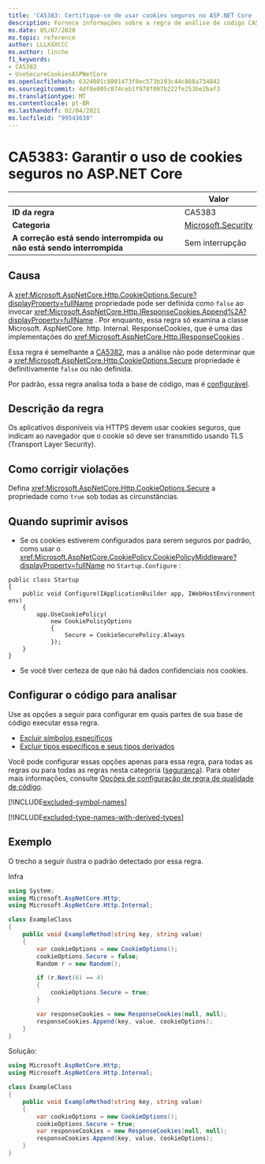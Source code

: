 ```yaml
---
title: 'CA5383: Certifique-se de usar cookies seguros no ASP.NET Core (análise de código)'
description: Fornece informações sobre a regra de análise de código CA5383, incluindo causas, como corrigir violações e quando suprimir.
ms.date: 05/07/2020
ms.topic: reference
author: LLLXXXCCC
ms.author: linche
f1_keywords:
- CA5383
- UseSecureCookiesASPNetCore
ms.openlocfilehash: 6324001c8801473f0ec573b193c44c868a734842
ms.sourcegitcommit: 4df8e005c074ceb1f978f007b222fe253be2baf3
ms.translationtype: MT
ms.contentlocale: pt-BR
ms.lasthandoff: 02/04/2021
ms.locfileid: "99543638"
---
```

# <a name="ca5383-ensure-use-secure-cookies-in-aspnet-core"></a>CA5383: Garantir o uso de cookies seguros no ASP.NET Core

| | Valor |
|-|-|
| **ID da regra** |CA5383|
| **Categoria** |[Microsoft.Security](security-warnings.md)|
| **A correção está sendo interrompida ou não está sendo interrompida** |Sem interrupção|

## <a name="cause"></a>Causa

A <xref:Microsoft.AspNetCore.Http.CookieOptions.Secure?displayProperty=fullName> propriedade pode ser definida como `false` ao invocar <xref:Microsoft.AspNetCore.Http.IResponseCookies.Append%2A?displayProperty=fullName> . Por enquanto, essa regra só examina a classe Microsoft. AspNetCore. http. Internal. ResponseCookies, que é uma das implementações do <xref:Microsoft.AspNetCore.Http.IResponseCookies> .

Essa regra é semelhante a [CA5382](ca5382.md), mas a análise não pode determinar que a <xref:Microsoft.AspNetCore.Http.CookieOptions.Secure> propriedade é definitivamente `false` ou não definida.

Por padrão, essa regra analisa toda a base de código, mas é [configurável](#configure-code-to-analyze).

## <a name="rule-description"></a>Descrição da regra

Os aplicativos disponíveis via HTTPS devem usar cookies seguros, que indicam ao navegador que o cookie só deve ser transmitido usando TLS (Transport Layer Security).

## <a name="how-to-fix-violations"></a>Como corrigir violações

Defina <xref:Microsoft.AspNetCore.Http.CookieOptions.Secure> a propriedade como `true` sob todas as circunstâncias.

## <a name="when-to-suppress-warnings"></a>Quando suprimir avisos

- Se os cookies estiverem configurados para serem seguros por padrão, como usar o <xref:Microsoft.AspNetCore.CookiePolicy.CookiePolicyMiddleware?displayProperty=fullName> no `Startup.Configure` :

```
public class Startup
{
    public void Configure(IApplicationBuilder app, IWebHostEnvironment env)
    {
        app.UseCookiePolicy(
            new CookiePolicyOptions
            {
                Secure = CookieSecurePolicy.Always
            });
    }
}
```

- Se você tiver certeza de que não há dados confidenciais nos cookies.

## <a name="configure-code-to-analyze"></a>Configurar o código para analisar

Use as opções a seguir para configurar em quais partes de sua base de código executar essa regra.

- [Excluir símbolos específicos](#exclude-specific-symbols)
- [Excluir tipos específicos e seus tipos derivados](#exclude-specific-types-and-their-derived-types)

Você pode configurar essas opções apenas para essa regra, para todas as regras ou para todas as regras nesta categoria ([segurança](security-warnings.md)). Para obter mais informações, consulte [Opções de configuração de regra de qualidade de código](../code-quality-rule-options.md).

[!INCLUDE[excluded-symbol-names](~/includes/code-analysis/excluded-symbol-names.md)]

[!INCLUDE[excluded-type-names-with-derived-types](~/includes/code-analysis/excluded-type-names-with-derived-types.md)]

## <a name="example"></a>Exemplo

O trecho a seguir ilustra o padrão detectado por essa regra.

Infra

```csharp
using System;
using Microsoft.AspNetCore.Http;
using Microsoft.AspNetCore.Http.Internal;

class ExampleClass
{
    public void ExampleMethod(string key, string value)
    {
        var cookieOptions = new CookieOptions();
        cookieOptions.Secure = false;
        Random r = new Random();

        if (r.Next(6) == 4)
        {
            cookieOptions.Secure = true;
        }

        var responseCookies = new ResponseCookies(null, null);
        responseCookies.Append(key, value, cookieOptions);
    }
}
```

Solução:

```csharp
using Microsoft.AspNetCore.Http;
using Microsoft.AspNetCore.Http.Internal;

class ExampleClass
{
    public void ExampleMethod(string key, string value)
    {
        var cookieOptions = new CookieOptions();
        cookieOptions.Secure = true;
        var responseCookies = new ResponseCookies(null, null);
        responseCookies.Append(key, value, cookieOptions);
    }
}
```
